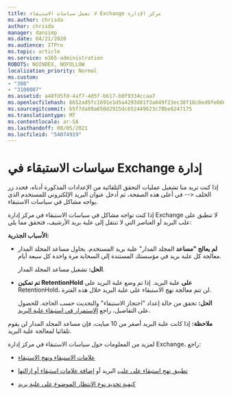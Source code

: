```yaml
---
title: لا تعمل سياسات الاستبقاء Exchange مركز الإدارة
ms.author: chrisda
author: chrisda
manager: dansimp
ms.date: 04/21/2020
ms.audience: ITPro
ms.topic: article
ms.service: o365-administration
ROBOTS: NOINDEX, NOFOLLOW
localization_priority: Normal
ms.custom:
- "308"
- "3100007"
ms.assetid: a48fd5fd-4af7-4d5f-b617-b0f9334ccaa7
ms.openlocfilehash: 6652ad5fc1691e1d5a4293d81f3a649f23ec38f18c8ed9fe06665628a901d13e
ms.sourcegitcommit: b5f7da89a650d2915dc652449623c78be6247175
ms.translationtype: MT
ms.contentlocale: ar-SA
ms.lasthandoff: 08/05/2021
ms.locfileid: "54074919"
---
```

# <a name="retention-policies-in-exchange-admin-center"></a>سياسات الاستبقاء في Exchange إدارة

إذا كنت تريد منا تشغيل عمليات التحقق التلقائية من الإعدادات المذكورة أدناه، فحدد زر الخلف <-- في أعلى هذه الصفحة، ثم أدخل عنوان البريد الإلكتروني للمستخدم الذي يواجه مشاكل في سياسات الاستبقاء.

إذا كنت تواجه مشاكل في سياسات الاستبقاء في مركز إدارة Exchange لا تنطبق على علب البريد أو العناصر التي لا تنتقل إلى علبة بريد الأرشيف، فتحقق مما يلي:

**الأسباب الجذرية:**

- **لم يعالج "مساعد** المجلد المدار" علبة بريد المستخدم. يحاول مساعد المجلد المدار معالجة كل علبة بريد في مؤسستك المستندة إلى السحابة مرة واحدة كل سبعة أيام.

  **الحل:** تشغيل مساعد المجلد المدار.

- **تم تمكين RetentionHold** **على** علبة البريد. إذا تم وضع علبة البريد على RetentionHold، لن تتم معالجة نهج الاستبقاء على علبة البريد خلال هذه الفترة.

  **الحل:** تحقق من حالة إعداد "احتجاز الاستبقاء" والتحديث حسب الحاجة. للحصول على التفاصيل، راجع [الاستمرار في استبقاء علبة البريد](https://docs.microsoft.com/exchange/security-and-compliance/messaging-records-management/mailbox-retention-hold).
 
**ملاحظة:** إذا كانت علبة البريد أصغر من 10 مبايت، فإن مساعد المجلد المدار لن يقوم تلقائيا لمعالجة علبة البريد.
 
لمزيد من المعلومات حول سياسات الاستبقاء في مركز إدارة Exchange، راجع:

- [علامات الاستبقاء ونهج الاستبقاء](https://docs.microsoft.com/exchange/security-and-compliance/messaging-records-management/retention-tags-and-policies)

- [تطبيق نهج استبقاء على علب](https://docs.microsoft.com/exchange/security-and-compliance/messaging-records-management/apply-retention-policy) البريد أو [إضافة علامات استبقاء أو إزالتها](https://docs.microsoft.com/exchange/security-and-compliance/messaging-records-management/add-or-remove-retention-tags)

- [كيفية تحديد نوع الانتظار الموضوع على علبة بريد](https://docs.microsoft.com/microsoft-365/compliance/identify-a-hold-on-an-exchange-online-mailbox)
